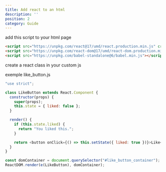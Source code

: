 ```yaml
---
title: Add react to an html
description: ''
position: 2
category: Guide
---
```


add this script to your html page

```html
<script src="https://unpkg.com/react@17/umd/react.production.min.js" crossorigin></script>
<script src="https://unpkg.com/react-dom@17/umd/react-dom.production.min.js" crossorigin></script>
<script src="https://unpkg.com/babel-standalone@6/babel.min.js"></script>
```

create a react class in your custom js

exemple like_button.js

```js
"use strict";

class LikeButton extends React.Component {
  constructor(props) {
    super(props);
    this.state = { liked: false };
  }

  render() {
    if (this.state.liked) {
      return "You liked this.";
    }

    return <button onClick={() => this.setState({ liked: true })}>Like</button>;
  }
}

const domContainer = document.querySelector("#like_button_container");
ReactDOM.render(e(LikeButton), domContainer);
```